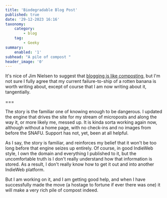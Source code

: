 ```yaml
---
title: 'Biodegradable Blog Post'
published: true
date: '29-12-2023 16:16'
taxonomy:
    category:
        - blog
    tag:
        - Geeky
summary:
    enabled: '1'
subhead: "A pile of compost "
header_image: '0'
---
```


It's nice of Jim Nielsen to suggest that <a class="u-in-reply-to" href="https://blog.jim-nielsen.com/2023/blogging-and-compositing/" >blogging is like composting</a >, but I'm not sure I fully agree that my current failure-to-ship of a rotten banana is worth writing about, except of course that I am now writing about it, tangentially. 

===

The story is the familiar one of knowing enough to be dangerous. I updated the engine that drives the site for my stream of microposts and along the way it, or more likely me, messed up. It is kinda sorta working again now, although without a home page, with no check-ins and no images from before the SNAFU. Support has not, yet, been at all helpful.

As I say, the story is familiar, and reinforces my belief that it won't be too long before that engine seizes up entirely. Of course, in good IndieWeb style, I own the domain and everything I published to it, but the uncomfortable truth is I don't really understand how that information is stored. As a result, I don't really know how to get it out and into another IndieWeb platform. 

But I am working on it, and I am getting good help, and when I have successfully made the move (a hostage to fortune if ever there was one) it will make a very rich pile of compost indeed.

